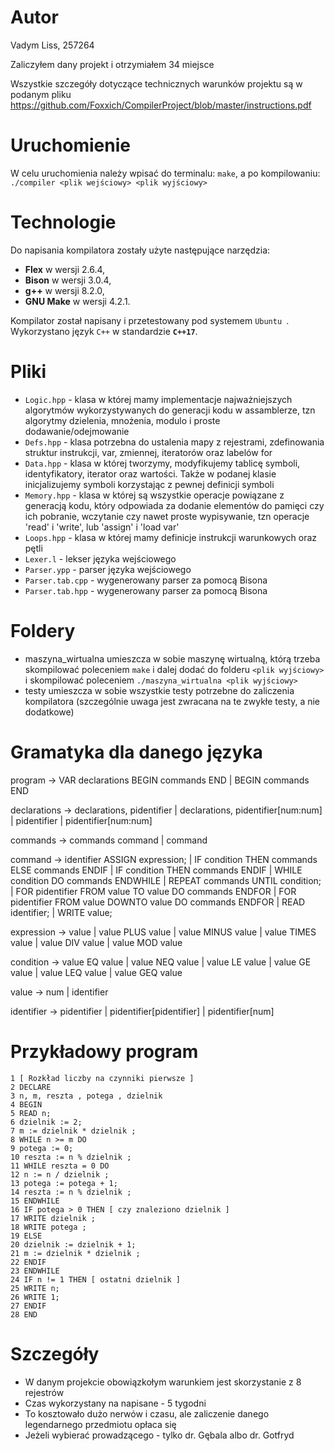 # Autor

Vadym Liss, 257264

Zaliczyłem dany projekt i otrzymiałem 34 miejsce

Wszystkie szczegóły dotyczące technicznych warunków projektu są w podanym pliku https://github.com/Foxxich/CompilerProject/blob/master/instructions.pdf

# Uruchomienie

W celu uruchomienia należy wpisać do terminalu: `make`,
a po kompilowaniu: `./compiler <plik wejściowy> <plik wyjściowy>`

# Technologie
Do napisania kompilatora zostały użyte następujące narzędzia:

- <b>Flex</b> w wersji 2.6.4,
- <b>Bison</b> w wersji 3.0.4,
- <b>g++</b> w wersji 8.2.0,
- <b>GNU Make</b> w wersji 4.2.1.

Kompilator został napisany i przetestowany pod systemem `Ubuntu `. Wykorzystano język `C++` w standardzie <b>`C++17`</b>.

# Pliki

- `Logic.hpp` - klasa w której mamy implementacje najważniejszych algorytmów
  wykorzystywanych do generacji kodu w assamblerze, tzn algorytmy
  dzielenia, mnożenia, modulo i proste dodawanie/odejmowanie
- `Defs.hpp` - klasa potrzebna do ustalenia mapy z rejestrami,
  zdefinowania struktur instrukcji, var, zmiennej, iteratorów oraz labelów for
- `Data.hpp` - klasa w której tworzymy, modyfikujemy tablicę symboli, identyfikatory,
  iterator oraz wartości. Także w podanej klasie inicjalizujemy symboli korzystając
  z pewnej definicji symboli
- `Memory.hpp` - klasa w której są wszystkie operacje powiązane z generacją kodu, który odpowiada
  za dodanie elementów do pamięci czy ich pobranie, wczytanie czy nawet proste wypisywanie, tzn operacje 'read' i 'write',
  lub 'assign' i 'load var'
- `Loops.hpp` - klasa w której mamy definicje instrukcji warunkowych oraz pętli
- `Lexer.l` - lekser języka wejściowego
- `Parser.ypp` - parser języka wejściowego
- `Parser.tab.cpp` - wygenerowany parser za pomocą Bisona
- `Parser.tab.hpp` - wygenerowany parser za pomocą Bisona

# Foldery

- maszyna_wirtualna umieszcza w sobie maszynę wirtualną, którą trzeba skompilować poleceniem `make` i dalej dodać do folderu 
`<plik wyjściowy>` i skompilować poleceniem `./maszyna_wirtualna <plik wyjściowy>`
- testy umieszcza w sobie wszystkie testy potrzebne do zaliczenia kompilatora (szczególnie uwaga jest zwracana na te zwykłe testy, 
a nie dodatkowe)

# Gramatyka dla danego języka

program      -> VAR declarations BEGIN commands END
| BEGIN commands END

declarations -> declarations, pidentifier
| declarations, pidentifier[num:num]
| pidentifier
| pidentifier[num:num]

commands     -> commands command
| command

command      -> identifier ASSIGN expression;
| IF condition THEN commands ELSE commands ENDIF
| IF condition THEN commands ENDIF
| WHILE condition DO commands ENDWHILE
| REPEAT commands UNTIL condition;
| FOR pidentifier FROM value TO value DO commands ENDFOR
| FOR pidentifier FROM value DOWNTO value DO commands ENDFOR
| READ identifier;
| WRITE value;

expression   -> value
| value PLUS value
| value MINUS value
| value TIMES value
| value DIV value
| value MOD value

condition    -> value EQ value
| value NEQ value
| value LE value
| value GE value
| value LEQ value
| value GEQ value

value        -> num
| identifier

identifier   -> pidentifier
| pidentifier[pidentifier]
| pidentifier[num]

# Przykładowy program

    1 [ Rozkład liczby na czynniki pierwsze ]
    2 DECLARE
    3 n, m, reszta , potega , dzielnik
    4 BEGIN
    5 READ n;
    6 dzielnik := 2;
    7 m := dzielnik * dzielnik ;
    8 WHILE n >= m DO
    9 potega := 0;
    10 reszta := n % dzielnik ;
    11 WHILE reszta = 0 DO
    12 n := n / dzielnik ;
    13 potega := potega + 1;
    14 reszta := n % dzielnik ;
    15 ENDWHILE
    16 IF potega > 0 THEN [ czy znaleziono dzielnik ]
    17 WRITE dzielnik ;
    18 WRITE potega ;
    19 ELSE
    20 dzielnik := dzielnik + 1;
    21 m := dzielnik * dzielnik ;
    22 ENDIF
    23 ENDWHILE
    24 IF n != 1 THEN [ ostatni dzielnik ]
    25 WRITE n;
    26 WRITE 1;
    27 ENDIF
    28 END

# Szczegóły

- W danym projekcie obowiązkołym warunkiem jest skorzystanie z 8 rejestrów
- Czas wykorzystany na napisane - 5 tygodni
- To kosztowało dużo nerwów i czasu, ale zaliczenie danego legendarnego przedmiotu opłaca się
- Jeżeli wybierać prowadzącego - tylko dr. Gębala albo dr. Gotfryd